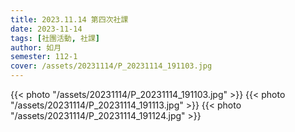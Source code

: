 ```yaml
---
title: 2023.11.14 第四次社課
date: 2023-11-14
tags: [社團活動, 社課]
author: 如月
semester: 112-1
cover: /assets/20231114/P_20231114_191103.jpg
---
```


{{< photo "/assets/20231114/P_20231114_191103.jpg" >}}
{{< photo "/assets/20231114/P_20231114_191113.jpg" >}}
{{< photo "/assets/20231114/P_20231114_191124.jpg" >}}
